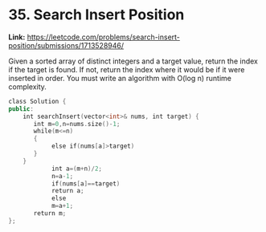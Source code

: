 # 35. Search Insert Position

**Link:** https://leetcode.com/problems/search-insert-position/submissions/1713528946/

Given a sorted array of distinct integers and a target value, return the index if the target is found. If not, return the index where it would be if it were inserted in order. You must write an algorithm with O(log n) runtime complexity.

```cpp
class Solution {
public:
    int searchInsert(vector<int>& nums, int target) {
       int m=0,n=nums.size()-1; 
       while(m<=n)
       {
            else if(nums[a]>target)
       }
    }
            int a=(m+n)/2;
            n=a-1;
            if(nums[a]==target)
            return a;
            else 
            m=a+1;
       return m;
};
```
